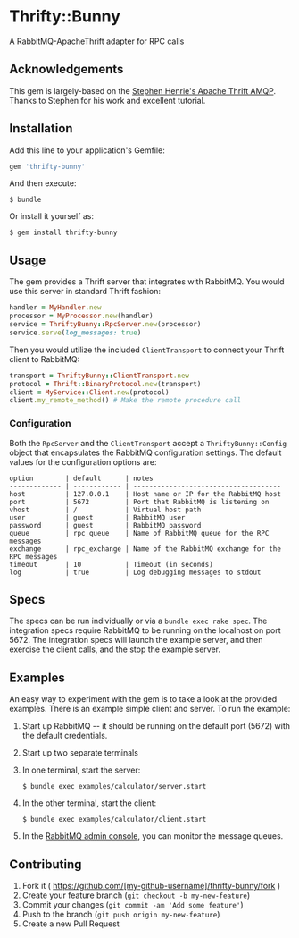 # Thrifty::Bunny

A RabbitMQ-ApacheThrift adapter for RPC calls

## Acknowledgements

This gem is largely-based on the [Stephen Henrie's Apache Thrift AMQP](https://github.com/shenrie/apache-thrift-amqp). Thanks to Stephen for his work and excellent tutorial.

## Installation

Add this line to your application's Gemfile:

```ruby
gem 'thrifty-bunny'
```

And then execute:

    $ bundle

Or install it yourself as:

    $ gem install thrifty-bunny

## Usage

The gem provides a Thrift server that integrates with RabbitMQ. You would use this server in standard Thrift fashion:

```ruby
handler = MyHandler.new
processor = MyProcessor.new(handler)
service = ThriftyBunny::RpcServer.new(processor)
service.serve(log_messages: true)
```

Then you would utilize the included ```ClientTransport``` to connect your Thrift client to RabbitMQ:

```ruby
transport = ThriftyBunny::ClientTransport.new
protocol = Thrift::BinaryProtocol.new(transport)
client = MyService::Client.new(protocol)
client.my_remote_method() # Make the remote procedure call
```

### Configuration

Both the ```RpcServer``` and the ```ClientTransport``` accept a ```ThriftyBunny::Config``` object that encapsulates the RabbitMQ configuration settings. The default values for the configuration options are:

    option        | default      | notes
    ------------- | ------------ | -------------------------------------
    host          | 127.0.0.1    | Host name or IP for the RabbitMQ host
    port          | 5672         | Port that RabbitMQ is listening on
    vhost         | /            | Virtual host path
    user          | guest        | RabbitMQ user
    password      | guest        | RabbitMQ password
    queue         | rpc_queue    | Name of RabbitMQ queue for the RPC messages
    exchange      | rpc_exchange | Name of the RabbitMQ exchange for the RPC messages
    timeout       | 10           | Timeout (in seconds)
    log           | true         | Log debugging messages to stdout

## Specs

The specs can be run individually or via a `bundle exec rake spec`. The integration specs require RabbitMQ to be running on the localhost on port 5672. The integration specs will launch the example server, and then exercise the client calls, and the stop the example server.

## Examples

An easy way to experiment with the gem is to take a look at the provided examples. There is an example simple client and server. To run the example:

1. Start up RabbitMQ -- it should be running on the default port (5672) with the default credentials.

2. Start up two separate terminals

3. In one terminal, start the server:
    ```
    $ bundle exec examples/calculator/server.start
    ```

5. In the other terminal, start the client:
    ```
    $ bundle exec examples/calculator/client.start
    ```

6. In the [RabbitMQ admin console](http://localhost:15672), you can monitor the message queues.

## Contributing

1. Fork it ( https://github.com/[my-github-username]/thrifty-bunny/fork )
2. Create your feature branch (`git checkout -b my-new-feature`)
3. Commit your changes (`git commit -am 'Add some feature'`)
4. Push to the branch (`git push origin my-new-feature`)
5. Create a new Pull Request
